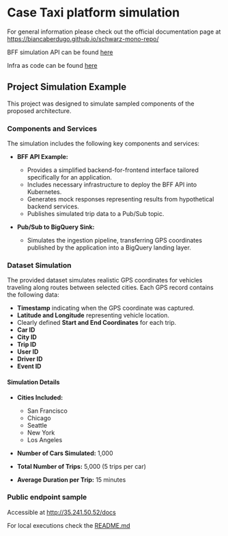 # Case Taxi platform simulation

For general information please check out the official documentation page at https://biancaberdugo.github.io/schwarz-mono-repo/

BFF simulation API can be found [here](src/README.md)

Infra as code can be found [here](infrastructure/README.md)

## Project Simulation Example

This project was designed to simulate sampled components of the proposed architecture.

### Components and Services

The simulation includes the following key components and services:

- **BFF API Example:** 
  - Provides a simplified backend-for-frontend interface tailored specifically for an application.
  - Includes necessary infrastructure to deploy the BFF API into Kubernetes.
  - Generates mock responses representing results from hypothetical backend services.
  - Publishes simulated trip data to a Pub/Sub topic.

- **Pub/Sub to BigQuery Sink:**
  - Simulates the ingestion pipeline, transferring GPS coordinates published by the application into a BigQuery landing layer.

### Dataset Simulation

The provided dataset simulates realistic GPS coordinates for vehicles traveling along routes between selected cities. Each GPS record contains the following data:

- **Timestamp** indicating when the GPS coordinate was captured.
- **Latitude and Longitude** representing vehicle location.
- Clearly defined **Start and End Coordinates** for each trip.
- **Car ID**
- **City ID**
- **Trip ID**
- **User ID**
- **Driver ID**
- **Event ID**

#### Simulation Details

- **Cities Included:**
  - San Francisco
  - Chicago
  - Seattle
  - New York
  - Los Angeles

- **Number of Cars Simulated:** 1,000
- **Total Number of Trips:** 5,000 (5 trips per car)
- **Average Duration per Trip:** 15 minutes

### Public endpoint sample

Accessible at http://35.241.50.52/docs

For local executions check the [README.md](../../src/README.md)
